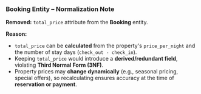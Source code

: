 ### Booking Entity – Normalization Note

**Removed:** `total_price` attribute from the **Booking** entity.

**Reason:**

- `total_price` can be **calculated** from the property's `price_per_night` and the number of stay days (`check_out - check_in`).
- Keeping `total_price` would introduce a **derived/redundant field**, violating **Third Normal Form (3NF)**.
- Property prices may **change dynamically** (e.g., seasonal pricing, special offers), so recalculating ensures accuracy at the time of **reservation or payment**.

